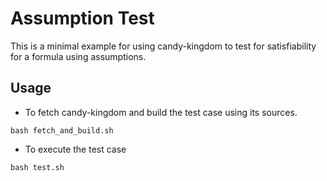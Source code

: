 # Assumption Test

This is a minimal example for using candy-kingdom to test for satisfiability for a formula using assumptions.

## Usage

* To fetch candy-kingdom and build the test case using its sources.

```bash fetch_and_build.sh```

* To execute the test case

```bash test.sh```
